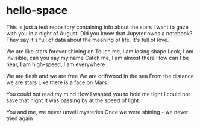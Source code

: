 # hello-space
This is just a test repository containing info about the stars I want to gaze with you in a night of August. Did you know that Jupyter owes a notebook? They say it's full of data about the meaning of life. It's full of love.

We are like stars forever shining on
Touch me, I am losing shape
Look, I am invisible, can you say my name
Catch me, I am almost there
How can I be near, I am high-speed, I am everywhere

We are flesh and we are free
We are driftwood in the sea
From the distance we are stars
Like there is a face on Mars

You could not read my mind
How I wanted you to hold me tight
I could not save that night
It was passing by at the speed of light

You and me, we never unveil mysteries
Once we were shining - we never tried again
